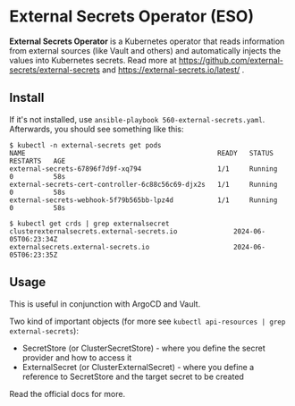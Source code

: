 # External Secrets Operator (ESO)

__External Secrets Operator__ is a Kubernetes operator that reads information from external sources (like Vault and others) 
and automatically injects the values into Kubernetes secrets. Read more at https://github.com/external-secrets/external-secrets
 and https://external-secrets.io/latest/ .

## Install

If it's not installed, use `ansible-playbook 560-external-secrets.yaml`. Afterwards, you should see something like this:

```
$ kubectl -n external-secrets get pods
NAME                                                READY   STATUS    RESTARTS   AGE
external-secrets-67896f7d9f-xq794                   1/1     Running   0          58s
external-secrets-cert-controller-6c88c56c69-djx2s   1/1     Running   0          58s
external-secrets-webhook-5f79b565bb-lpz4d           1/1     Running   0          58s

$ kubectl get crds | grep externalsecret
clusterexternalsecrets.external-secrets.io              2024-06-05T06:23:34Z
externalsecrets.external-secrets.io                     2024-06-05T06:23:35Z

```

## Usage

This is useful in conjunction with ArgoCD and Vault. 

Two kind of important objects (for more see `kubectl api-resources | grep external-secrets`):

  - SecretStore (or ClusterSecretStore) - where you define the secret provider and how to access it
  - ExternalSecret (or ClusterExternalSecret) - where you define a reference to SecretStore and the target secret to be created

Read the official docs for more.

